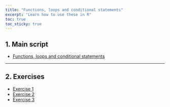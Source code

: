 ```yaml
---
title: "Functions, loops and conditional statements"
excerpt: "Learn how to use these in R"
toc: true
toc_sticky: true
---
```


<script src="https://unpkg.com/vanilla-back-to-top@7.2.1/dist/vanilla-back-to-top.min.js"></script>
<script>addBackToTop()</script>

## 1. Main script

* <a href="https://lazarskiopencourses.github.io/courses/introduction_to_programming_in_R/03_functions_loops_conditional/03_functions_loops_conditional.R" download target="_blank">Functions, loops and conditional statements
</a>

---

## 2. Exercises

* <a href="https://lazarskiopencourses.github.io/courses/introduction_to_programming_in_R/03_functions_loops_conditional/Exercises/03_functions_loops_conditional_task_1.Rmd" download target="_blank">Exercise 1</a>
* <a href="https://lazarskiopencourses.github.io/courses/introduction_to_programming_in_R/03_functions_loops_conditional/Exercises/03_functions_loops_conditional_task_2.Rmd" download target="_blank">Exercise 2</a>
* <a href="https://lazarskiopencourses.github.io/courses/introduction_to_programming_in_R/03_functions_loops_conditional/Exercises/03_functions_loops_conditional_task_3.Rmd" download target="_blank">Exercise 3</a>